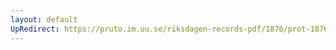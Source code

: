 ```yaml
---
layout: default
UpRedirect: https://pruto.im.uu.se/riksdagen-records-pdf/1876/prot-1876--ak--006/prot-1876--ak--006_013.pdf
---
```

